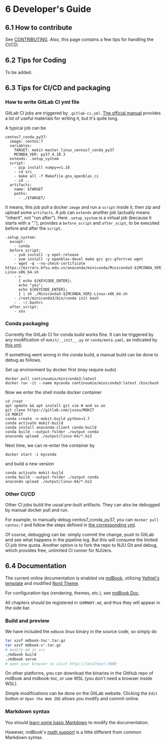 # 6 Developer's Guide
## 6.1 How to contribute

See [CONTRIBUTING](https://gitlab.com/jxzou/mokit/-/blob/master/CONTRIBUTING.md). Also, this page contains a few tips for handling the CI/CD.

## 6.2 Tips for Coding

To be added.

## 6.3 Tips for CI/CD and packaging

### How to write GitLab CI yml file
GitLab CI jobs are triggered by `.gitlab-ci.yml`.
[The official manual](https://docs.gitlab.com/ee/ci/) provides a lot of useful materials for writing it, but it's quite long. 

A typical job can be
```
centos7_conda_py37:
  image: centos:7
  variables:
    TARGET: mokit-master_linux_centos7_conda_py37
    MCONDA_VER: py37_4.10.3
  extends: .setup_system
  script:
    - pip install numpy==1.18
    - cd src
    - make all -f Makefile.gnu_openblas_ci
    - cd ..
  artifacts:
    name: $TARGET
    paths:
      - ./$TARGET/
```

It means, this job pull a docker `image` and run a `script` inside it, then zip and upload some `artifacts`. A job can `extends` another job (actually means "inherit", not "run after"). Here `.setup_system` is a virtual job (because it starts with a "."), provides a `before_script` and `after_scipt`, to be executed before and after the `script`.
```
.setup_system:
  except:
    - conda
  before_script:
    - yum install -y epel-release
    - yum install -y openblas-devel make gcc gcc-gfortran wget 
    - wget -q --no-check-certificate https://mirrors.bfsu.edu.cn/anaconda/miniconda/Miniconda3-${MCONDA_VER}-Linux-x86_64.sh
    - >
      { echo ${KEYCODE_ENTER};
      echo "yes";
      echo ${KEYCODE_ENTER};
      } | sh ./Miniconda3-${MCONDA_VER}-Linux-x86_64.sh 
    - /root/miniconda3/bin/conda init bash
    - . ~/.bashrc
  after_script:
    - xxx
```

### Conda packaging

Currently the GitLab CI for conda build works fine. It can be triggered by any modification of `mokit/__init__.py` or `conda/meta.yaml`, as indicated by [this yml](
https://gitlab.com/jxzou/mokit/-/blob/master/gitlab-ci/conda.yml#L6-L9).

If something went wrong in the conda build, a manual build can be done to debug as follows.

Set up environment by docker first (may require sudo)
```
docker pull continuumio/miniconda3:latest
docker run -it --name myconda continuumio/miniconda3:latest /bin/bash
```
Now we enter the shell inside docker container
```
cd /root
apt update && apt install git vim # and so on
git clone https://gitlab.com/jxzou/MOKIT
cd MOKIT
conda create -n mokit-build python=3.7
conda activate mokit-build
conda install anaconda-client conda-build
conda build --output-folder ./output conda
anaconda upload ./output/linux-64/*.bz2
```
Next time, we can re-enter the container by
```
docker start -i myconda
```
and build a new version
```
conda activate mokit-build
conda build --output-folder ./output conda
anaconda upload ./output/linux-64/*.bz2
```

### Other CI/CD

Other CI jobs build the usual pre-built artifacts. They can also be debugged by manual docker pull and run.

For example, to manually debug centos7_conda_py37, you can `docker pull centos:7` and follow the steps defined in [the corresponding yml](https://gitlab.com/jxzou/mokit/-/blob/master/gitlab-ci/centos7.yml).

Of course, debugging can be: simply commit the change, push to GitLab and see what happens in the pipeline log. But this will consume the limited CI job time quota. Another option is to fork the repo to NJU Git and debug, which provides free, unlimited CI runner for NJUers.

## 6.4 Documentation

The current online documentation is enabled via [mdBook](https://github.com/rust-lang/mdBook), utilizing [Yethiel's template](https://gitlab.com/yethiel/pages-mdbook) and modified [Nord Theme](https://github.com/gbrlsnchs/mdBook-nord-template).

For configuration tips (rendering, themes, etc.), see [mdBook Doc](https://rust-lang.github.io/mdBook/format/configuration/index.html). 

All chapters should be registered in `SUMMARY.md`, and thus they will appear in the side bar.

### Build and preview
We have included the `mdbook` linux binary in the source code, so simply do

```bash
tar xzvf mdbook-toc*.tar.gz
tar xzvf mdbook-v*.tar.gz
# modify md in src
./mdbook build
./mdbook serve
# open your browser to visit http://localhost:3000
```

On other platforms, you can download the binaries in the GitHub repo of mdBook and mdbook-toc, or use WSL (you don't need a browser inside WSL).

Simple modifications can be done on the GitLab website. Clicking the `Edit` button or `Open the Web IDE` allows you modify and commit online.

### Markdown syntax

You should [learn some basic Markdown](https://rust-lang.github.io/mdBook/format/markdown.html) to modify the documentation.

However, mdBook's [math support](https://rust-lang.github.io/mdBook/format/mathjax.html) is a little different from common Markdown syntax.
